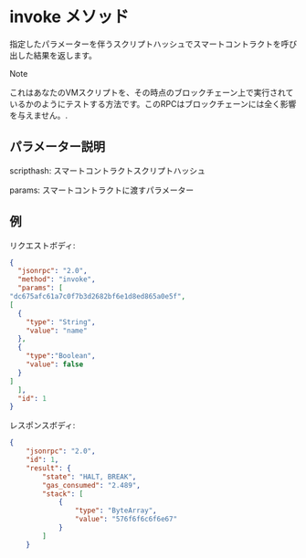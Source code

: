 # invoke メソッド

指定したパラメーターを伴うスクリプトハッシュでスマートコントラクトを呼び出した結果を返します。

> [!Note]
> 
> これはあなたのVMスクリプトを、その時点のブロックチェーン上で実行されているかのようにテストする方法です。このRPCはブロックチェーンには全く影響を与えません。.

## パラメーター説明

scripthash: スマートコントラクトスクリプトハッシュ

params: スマートコントラクトに渡すパラメーター

## 例

リクエストボディ:

```json
{
  "jsonrpc": "2.0",
  "method": "invoke",
  "params": [
"dc675afc61a7c0f7b3d2682bf6e1d8ed865a0e5f",
[
  {
    "type": "String",
    "value": "name"
  },
  {
    "type":"Boolean",
    "value": false
  }
]
  ],
  "id": 1
}
```

レスポンスボディ:

```json
{
    "jsonrpc": "2.0",
    "id": 1,
    "result": {
        "state": "HALT, BREAK",
        "gas_consumed": "2.489",
        "stack": [
            {
                "type": "ByteArray",
                "value": "576f6f6c6f6e67"
            }
        ]
    }
